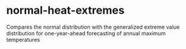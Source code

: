 # normal-heat-extremes
Compares the normal distribution with the generalized extreme value distribution for one-year-ahead forecasting of annual maximum temperatures
